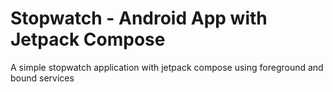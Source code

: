 # Stopwatch - Android App with Jetpack Compose

A simple stopwatch application with jetpack compose using foreground and bound services 
